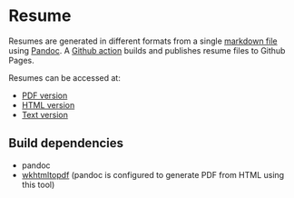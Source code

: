 # Resume

Resumes are generated in different formats from
a single [markdown file](/resume.md) using [Pandoc](https://pandoc.org/).
A [Github action](https://github.com/rengabkg/resume/actions/workflows/publish.yml)
builds and publishes resume files to Github Pages.

Resumes can be accessed at:
- [PDF version](https://rengabkg.github.io/resume/RengaBashyam.pdf)
- [HTML version](https://rengabkg.github.io/resume/RengaBashyam.html)
- [Text version](https://rengabkg.github.io/resume/RengaBashyam.txt)

## Build dependencies

- pandoc
- [wkhtmltopdf](https://wkhtmltopdf.org/)
(pandoc is configured to generate PDF from HTML using this tool)
